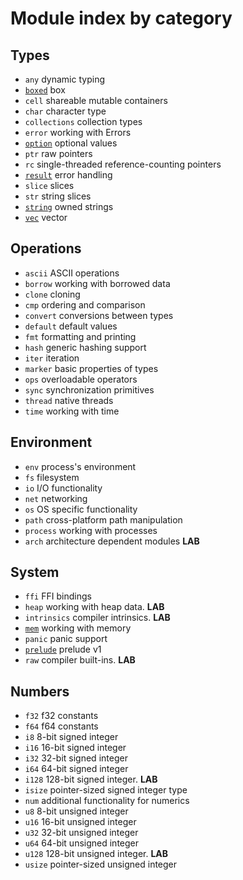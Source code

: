 # Module index by category

## Types
- `any`     dynamic typing
- [`boxed`](boxed/box.md) box
- `cell`    shareable mutable containers
- `char`    character type
- `collections` collection types
- `error`   working with Errors
- [`option`](option/README.md) optional values
- `ptr`     raw pointers
- `rc`      single-threaded reference-counting pointers
- [`result`](result/result.md) error handling
- `slice`   slices
- `str`     string slices
- [`string`](string/string.md) owned strings
- [`vec`](vec/vec.md) vector


## Operations
- `ascii`   ASCII operations
- `borrow`  working with borrowed data
- `clone`   cloning
- `cmp`     ordering and comparison
- `convert` conversions between types
- `default` default values
- `fmt`     formatting and printing
- `hash`    generic hashing support
- `iter`    iteration
- `marker`  basic properties of types
- `ops`     overloadable operators
- `sync`    synchronization primitives
- `thread`  native threads
- `time`    working with time

## Environment
- `env`     process's environment
- `fs`      filesystem
- `io`      I/O functionality
- `net`     networking
- `os`      OS specific functionality
- `path`    cross-platform path manipulation
- `process` working with processes
- `arch`    architecture dependent modules **LAB**


## System
- `ffi`     FFI bindings
- `heap`    working with heap data. **LAB**
- `intrinsics` compiler intrinsics. **LAB**
- [`mem`](mem/mem.md) working with memory
- `panic`   panic support
- [`prelude`](prelude/prelude.md) prelude v1
- `raw`     compiler built-ins. **LAB**


## Numbers
- `f32`     f32 constants
- `f64`     f64 constants
- `i8`      8-bit signed integer
- `i16`     16-bit signed integer
- `i32`     32-bit signed integer
- `i64`     64-bit signed integer
- `i128`    128-bit signed integer. **LAB**
- `isize`   pointer-sized signed integer type
- `num`     additional functionality for numerics
- `u8`      8-bit unsigned integer
- `u16`     16-bit unsigned integer
- `u32`     32-bit unsigned integer
- `u64`     64-bit unsigned integer
- `u128`    128-bit unsigned integer. **LAB**
- `usize`   pointer-sized unsigned integer
